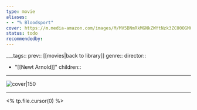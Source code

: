```yaml
---
type: movie
aliases:
- - "% Bloodsport"
cover: https://m.media-amazon.com/images/M/MV5BNmRkMGNkZWYtNzk3ZC00OGM0LThjMzMtMDg2YzViMTJmNjNhXkEyXkFqcGc@._V1_SX300.jpg
status: todo
recommendedby:
---
```

___tags:: prev:: [[movies|back to library]]
genre::
director:: 
  - "[[Newt Arnold]]"
children::
___
![cover|150](https://m.media-amazon.com/images/M/MV5BNmRkMGNkZWYtNzk3ZC00OGM0LThjMzMtMDg2YzViMTJmNjNhXkEyXkFqcGc@._V1_SX300.jpg)
___
<% tp.file.cursor(0) %>
